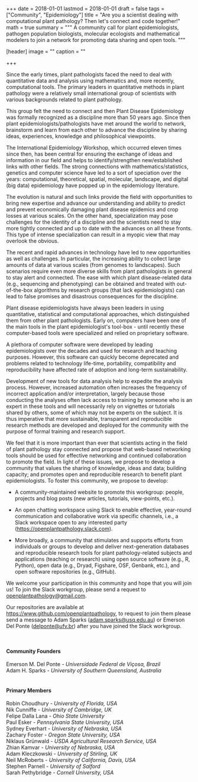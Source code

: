 +++
date = 2018-01-01
lastmod = 2018-01-01
draft = false
tags = ["Community", "Epidemiology"]
title = "Are you a scientist dealing with computational plant pathology? Then let's connect and code together!"
math = true
summary = """
A community call for plant epidemiologists, pathogen population biologists, molecular ecologists and mathematical modelers to join a network for promoting data sharing and open tools.
"""

[header]
image = ""
caption = ""

+++

Since the early times, plant pathologists faced the need to deal with quantitative data and analysis using mathematics and, more recently, computational tools. The primary leaders in quantitative methods in plant pathology were a relatively small international group of scientists with various backgrounds related to plant pathology. 

This group felt the need to connect and then Plant Disease Epidemiology was formally recognized as a discipline more than 50 years ago. Since then plant epidemiologists/pathologists have met around the world to network, brainstorm and learn from each other to advance  the discipline by sharing ideas, experiences, knowledge and philosophical viewpoints. 

The International Epidemiology Workshop, which occurred eleven times since then, has been central for ensuring the exchange of ideas and information in our field and helps to identify/strengthen new/established links with other fields. The strong connections with mathematics/statistics, genetics and computer science have led to a sort of speciation over the years: computational, theoretical, spatial, molecular, landscape, and digital (big data) epidemiology have popped up in the epidemiology literature. 

The evolution is natural and such links provide the field with opportunities to bring new expertise and advance our understanding and ability to predict and prevent economically damaging plant disease epidemics and crop losses at various scales. On the other hand, specialization may pose challenges for the identity of a discipline and the scientists need to stay more tightly connected and up to date with the advances on all these fronts. This type of intense specialization can result in a myopic view that may overlook the obvious. 

The recent and rapid  advances in technology have led to new opportunities as well as challenges. In particular, the increasing ability to collect large amounts of data at various scales (from genomes to landscapes). Such scenarios require even more diverse skills from plant pathologists in general to stay alert and connected. The ease with which plant disease-related data (e.g., sequencing and phenotyping) can be obtained and treated with out-of-the-box algorithms by research groups (that lack epidemiologists) can lead to false promises and disastrous consequences for the discipline. 

Plant disease epidemiologists have always been leaders in using quantitative, statistical and computational approaches, which distinguished them from other plant pathologists. Early on, computers have been one of the main tools in the plant epidemiologist's tool-box - until recently these computer-based tools were specialized and relied on proprietary software. 

A plethora of computer software were developed by leading epidemiologists over the decades and used for research and teaching purposes. However, this software can quickly become deprecated and problems related to technology life-time, portability, compatibility and reproducibility have affected rate of adoption and long-term sustainability. 

Development of new tools for data analysis help to expedite the analysis process. However, increased automation often increases the frequency of incorrect application and/or interpretation, largely because those conducting the analyses often lack access to training by someone who is an expert in these tools and will necessarily rely on vignettes or tutorials shared by others, some of which may not be experts on the subject. It is thus imperative that more sustainable, transparent and reproducible research methods are developed and deployed for the community with the purpose of formal training and research support.

We feel that it is more important than ever that scientists acting in the field of plant pathology stay connected and propose that web-based networking tools should be used for effective networking and continued collaboration to promote the field. In light of these issues, we propose to develop a community that values the sharing of knowledge, ideas and data; building capacity; and promotes open and reproducible research to benefit plant epidemiologists. To foster this community, we propose to develop:

- A community-maintained website to promote this workgroup: people, projects and blog posts (new articles, tutorials, view-points, etc.).

- An open chatting workspace using Slack to enable effective, year-round communication and collaborative work via specific channels, i.e., a Slack workspace open to any interested party (https://openplantpathology.slack.com).

- More broadly, a community that stimulates and supports efforts from individuals or groups to develop and deliver next-generation databases and reproducible research tools for plant pathology-related subjects and applications (teaching or research) using open source software (e.g., R, Python), open data (e.g., Dryad, Figshare, OSF, Genbank, etc.), and open software repositories (e.g., GitHub).

We welcome your participation in this community and hope that you will join us! To join the Slack workgroup, please send a request to openplantpathology@gmail.com. 

Our repositories are available at https://www.github.com/openplantpathology, to request to join them please send a message to Adam Sparks (adam.sparks@usq.edu.au) or Emerson Del Ponte (delponte@ufv.br) after you have joined the Slack workgroup.

<br>
<h4>Community Founders</h4>

Emerson M. Del Ponte - *Universidade Federal de Viçosa, Brazil*  
Adam H. Sparks - *University of Southern Queensland, Australia*  
<br>

<h4>Primary Members </h4>

Robin Choudhury  - *University of Florida, USA*  
Nik Cunniffe - *University of Cambridge, UK*  
Felipe Dalla Lana - *Ohio State University*  
Paul Esker - *Pennsylvania State University, USA*  
Sydney Everhart - *University of Nebraska, USA*   
Zachary Foster - *Oregon State University, USA*  
Niklaus Grünwald - *USDA Agricultural Research Service, USA*  
Zhian Kamvar - *University of Nebraska, USA*    
Adam Kleczkowski  - *University of Stirling, UK*  
Neil McRoberts - *University of California, Davis, USA*  
Stephen Parnell - *University of Salford*  
Sarah Pethybridge  - *Cornell University, USA*   



